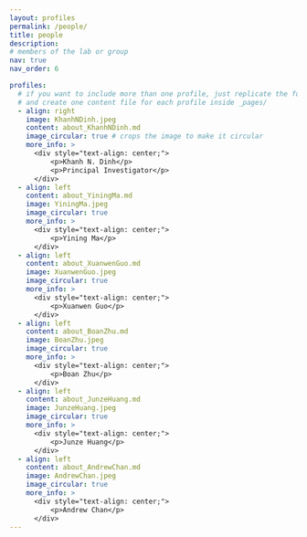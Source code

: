 ```yaml
---
layout: profiles
permalink: /people/
title: people
description: 
# members of the lab or group
nav: true
nav_order: 6

profiles:
  # if you want to include more than one profile, just replicate the following block
  # and create one content file for each profile inside _pages/
  - align: right
    image: KhanhNDinh.jpeg
    content: about_KhanhNDinh.md
    image_circular: true # crops the image to make it circular
    more_info: >
      <div style="text-align: center;">
          <p>Khanh N. Dinh</p>
          <p>Principal Investigator</p>
      </div>
  - align: left
    content: about_YiningMa.md
    image: YiningMa.jpeg
    image_circular: true 
    more_info: >
      <div style="text-align: center;">
          <p>Yining Ma</p>
      </div>
  - align: left
    content: about_XuanwenGuo.md
    image: XuanwenGuo.jpeg
    image_circular: true 
    more_info: >
      <div style="text-align: center;">
          <p>Xuanwen Guo</p>
      </div>
  - align: left
    content: about_BoanZhu.md
    image: BoanZhu.jpeg
    image_circular: true 
    more_info: >
      <div style="text-align: center;">
          <p>Boan Zhu</p>
      </div>
  - align: left
    content: about_JunzeHuang.md
    image: JunzeHuang.jpeg
    image_circular: true 
    more_info: >
      <div style="text-align: center;">
          <p>Junze Huang</p>
      </div>
  - align: left
    content: about_AndrewChan.md
    image: AndrewChan.jpeg
    image_circular: true 
    more_info: >
      <div style="text-align: center;">
          <p>Andrew Chan</p>
      </div>
---
```

